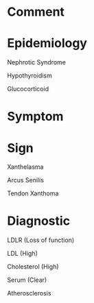 # Comment

# Epidemiology

Nephrotic Syndrome

Hypothyroidism

Glucocorticoid

# Symptom

# Sign

Xanthelasma

Arcus Senilis

Tendon Xanthoma

# Diagnostic

LDLR
(Loss of function)

LDL
(High)

Cholesterol
(High)

Serum
(Clear)

Atherosclerosis
